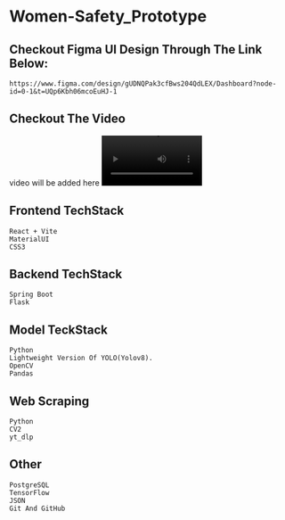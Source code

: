 # Women-Safety_Prototype
## Checkout Figma UI Design Through The Link Below: 
    https://www.figma.com/design/gUDNQPak3cfBws204QdLEX/Dashboard?node-id=0-1&t=UQp6Kbh06mcoEuHJ-1
## Checkout The Video
  video will be added here
  <video src="" width=180>

## Frontend TechStack
    React + Vite
    MaterialUI
    CSS3

## Backend TechStack
    Spring Boot
    Flask

## Model TeckStack 
    Python
    Lightweight Version Of YOLO(Yolov8).
    OpenCV
    Pandas

## Web Scraping
    Python
    CV2
    yt_dlp

## Other
    PostgreSQL
    TensorFlow
    JSON
    Git And GitHub
